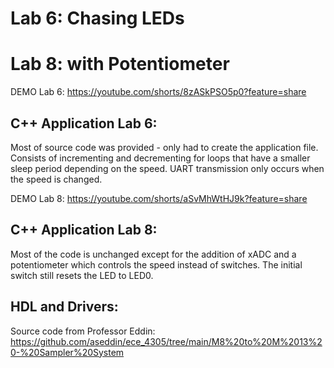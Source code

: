 # Lab 6: Chasing LEDs

# Lab 8: with Potentiometer

DEMO Lab 6: https://youtube.com/shorts/8zASkPSO5p0?feature=share

## C++ Application Lab 6:
Most of source code was provided - only had to create the application file. Consists of incrementing and decrementing for loops that have a smaller sleep period depending on the speed. UART transmission only occurs when the speed is changed.

DEMO Lab 8: https://youtube.com/shorts/aSvMhWtHJ9k?feature=share

## C++ Application Lab 8:
Most of the code is unchanged except for the addition of xADC and a potentiometer which controls the speed instead of switches. The initial switch still resets the LED to LED0.

## HDL and Drivers:
Source code from Professor Eddin: https://github.com/aseddin/ece_4305/tree/main/M8%20to%20M%2013%20-%20Sampler%20System